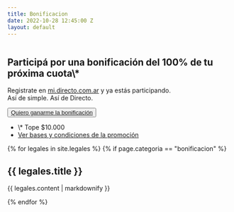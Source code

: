 ```yaml
---
title: Bonificacion
date: 2022-10-28 12:45:00 Z
layout: default
---
```


<section>
<div class="main-container moduleHeaderEspecial">
<div>
<img src="/assets/48.png" alt="">
</div>
<div class="">
<div>
<div>
<h1>Participá por una bonificación del 100% de tu próxima cuota\*</h1>
<p>Registrate en <a href="https://mi.directo.com.ar/Cuenta/Registro?utm_source=Sorteo&utm_medium=SorteoUltimaCuota" class="linkDestacado">mi.directo.com.ar</a> y ya estás participando.<br>
Así de simple. Así de Directo.
</p>
</div>
<div>
<button class="btn btn_large btnGreen btn-green__hover">
<a href="https://mi.directo.com.ar/Cuenta/Registro?utm_source=Sorteo&utm_medium=SorteoUltimaCuota"
target="_self">Quiero ganarme la bonificación</a>
</button>
</div>
</div>
<div class="moduleDetalle">
<ul class="listLegales">
<li>
\* Tope $10.000
</li>
<li>
<a href="#basesycondiciones"><i class="fa-solid fa-angle-down"></i> Ver bases y condiciones de la promoción</a>
</li>
</ul>
</div>
</div>
</div>
</section>

<section id="basesycondiciones">
    <div class="main-container moduleLegales">
        {% for legales in site.legales %}
        {% if page.categoria == "bonificacion" %}
            <h2>{{ legales.title }}</h2>
            <p>{{ legales.content | markdownify }}</p>
        {% endfor %}
    </div>
</section>